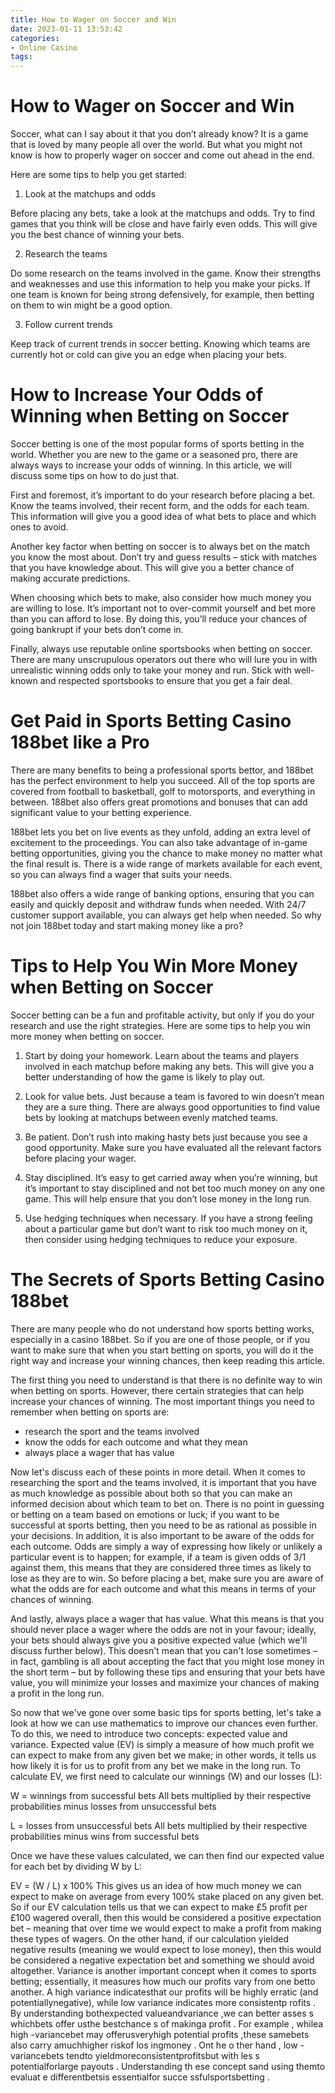 ```yaml
---
title: How to Wager on Soccer and Win
date: 2023-01-11 13:53:42
categories:
- Online Casino
tags:
---
```



#  How to Wager on Soccer and Win

Soccer, what can I say about it that you don’t already know? It is a game that is loved by many people all over the world. But what you might not know is how to properly wager on soccer and come out ahead in the end.

Here are some tips to help you get started:

1. Look at the matchups and odds

Before placing any bets, take a look at the matchups and odds. Try to find games that you think will be close and have fairly even odds. This will give you the best chance of winning your bets.

2. Research the teams

Do some research on the teams involved in the game. Know their strengths and weaknesses and use this information to help you make your picks. If one team is known for being strong defensively, for example, then betting on them to win might be a good option.

3. Follow current trends

Keep track of current trends in soccer betting. Knowing which teams are currently hot or cold can give you an edge when placing your bets.

#  How to Increase Your Odds of Winning when Betting on Soccer

 Soccer betting is one of the most popular forms of sports betting in the world. Whether you are new to the game or a seasoned pro, there are always ways to increase your odds of winning. In this article, we will discuss some tips on how to do just that.

First and foremost, it’s important to do your research before placing a bet. Know the teams involved, their recent form, and the odds for each team. This information will give you a good idea of what bets to place and which ones to avoid.

Another key factor when betting on soccer is to always bet on the match you know the most about. Don’t try and guess results – stick with matches that you have knowledge about. This will give you a better chance of making accurate predictions.

When choosing which bets to make, also consider how much money you are willing to lose. It’s important not to over-commit yourself and bet more than you can afford to lose. By doing this, you’ll reduce your chances of going bankrupt if your bets don’t come in.

Finally, always use reputable online sportsbooks when betting on soccer. There are many unscrupulous operators out there who will lure you in with unrealistic winning odds only to take your money and run. Stick with well-known and respected sportsbooks to ensure that you get a fair deal.

#  Get Paid in Sports Betting Casino 188bet like a Pro 

There are many benefits to being a professional sports bettor, and 188bet has the perfect environment to help you succeed. All of the top sports are covered from football to basketball, golf to motorsports, and everything in between. 188bet also offers great promotions and bonuses that can add significant value to your betting experience.

188bet lets you bet on live events as they unfold, adding an extra level of excitement to the proceedings. You can also take advantage of in-game betting opportunities, giving you the chance to make money no matter what the final result is. There is a wide range of markets available for each event, so you can always find a wager that suits your needs.

188bet also offers a wide range of banking options, ensuring that you can easily and quickly deposit and withdraw funds when needed. With 24/7 customer support available, you can always get help when needed. So why not join 188bet today and start making money like a pro?

#  Tips to Help You Win More Money when Betting on Soccer 

 Soccer betting can be a fun and profitable activity, but only if you do your research and use the right strategies. Here are some tips to help you win more money when betting on soccer.

1. Start by doing your homework. Learn about the teams and players involved in each matchup before making any bets. This will give you a better understanding of how the game is likely to play out.

2. Look for value bets. Just because a team is favored to win doesn’t mean they are a sure thing. There are always good opportunities to find value bets by looking at matchups between evenly matched teams.

3. Be patient. Don’t rush into making hasty bets just because you see a good opportunity. Make sure you have evaluated all the relevant factors before placing your wager.

4. Stay disciplined. It’s easy to get carried away when you’re winning, but it’s important to stay disciplined and not bet too much money on any one game. This will help ensure that you don’t lose money in the long run.

5. Use hedging techniques when necessary. If you have a strong feeling about a particular game but don’t want to risk too much money on it, then consider using hedging techniques to reduce your exposure.

#  The Secrets of Sports Betting Casino 188bet

There are many people who do not understand how sports betting works, especially in a casino 188bet. So if you are one of those people, or if you want to make sure that when you start betting on sports, you will do it the right way and increase your winning chances, then keep reading this article.

The first thing you need to understand is that there is no definite way to win when betting on sports. However, there certain strategies that can help increase your chances of winning.   The most important things you need to remember when betting on sports are:

- research the sport and the teams involved
- know the odds for each outcome and what they mean
- always place a wager that has value

Now let's discuss each of these points in more detail.   When it comes to researching the sport and the teams involved, it is important that you have as much knowledge as possible about both so that you can make an informed decision about which team to bet on. There is no point in guessing or betting on a team based on emotions or luck; if you want to be successful at sports betting, then you need to be as rational as possible in your decisions.   In addition, it is also important to be aware of the odds for each outcome. Odds are simply a way of expressing how likely or unlikely a particular event is to happen; for example, if a team is given odds of 3/1 against them, this means that they are considered three times as likely to lose as they are to win. So before placing a bet, make sure you are aware of what the odds are for each outcome and what this means in terms of your chances of winning.

And lastly, always place a wager that has value. What this means is that you should never place a wager where the odds are not in your favour; ideally, your bets should always give you a positive expected value (which we'll discuss further below). This doesn't mean that you can't lose sometimes – in fact, gambling is all about accepting the fact that you might lose money in the short term – but by following these tips and ensuring that your bets have value, you will minimize your losses and maximize your chances of making a profit in the long run.

So now that we've gone over some basic tips for sports betting, let's take a look at how we can use mathematics to improve our chances even further. To do this, we need to introduce two concepts: expected value and variance.   Expected value (EV) is simply a measure of how much profit we can expect to make from any given bet we make; in other words, it tells us how likely it is for us to profit from any bet we make in the long run. To calculate EV, we first need to calculate our winnings (W) and our losses (L):

 W = winnings from successful bets
All bets multiplied by their respective probabilities minus losses from unsuccessful bets

 L = losses from unsuccessful bets
All bets multiplied by their respective probabilities minus wins from successful bets

   Once we have these values calculated, we can then find our expected value for each bet by dividing W by L:

 EV = (W / L) x 100%
This gives us an idea of how much money we can expect to make on average from every 100% stake placed on any given bet. So if our EV calculation tells us that we can expect to make £5 profit per £100 wagered overall, then this would be considered a positive expectation bet – meaning that over time we would expect to make a profit from making these types of wagers. On the other hand, if our calculation yielded negative results (meaning we would expect to lose money), then this would be considered a negative expectation bet and something we should avoid altogether.   Variance is another important concept when it comes to sports betting; essentially, it measures how much our profits vary from one betto another. A high variance indicatesthat our profits will be highly erratic (and potentiallynegative), while low variance indicates more consistentp rofits . By understanding bothexpected valueandvariance ,we can better asses s whichbets offer usthe bestchance s of makinga profit . For example , whilea high -variancebet may offerusveryhigh potential profits ,these samebets also carry amuchhigher riskof los ingmoney . Ont he o ther hand , low -variancebets tendto yieldmoreconsistentprofitsbut with les s potentialforlarge payouts . Understanding th ese concept sand using themto evaluat e differentbetsis essentialfor succe ssfulsportsbetting .
